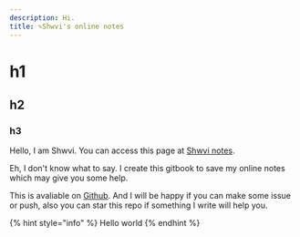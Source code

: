 ```yaml
---
description: Hi.
title: ✎Shwvi's online notes
---
```


# h1

## h2

### h3

Hello, I am Shwvi. You can access this page at [Shwvi notes](https://github.com/Shwvi/Notes-gitbook).

Eh, I don't know what to say. I create this gitbook to save my online notes which may give you some help.

This is avaliable on [Github](https://github.com/Shwvi/Notes-gitbook/tree/master). And I will be happy if you can make some issue or push, also you can star this repo if something I write will help you.

{% hint style="info" %}
Hello world
{% endhint %}
